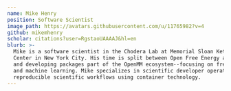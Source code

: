 ```yaml
---
name: Mike Henry
position: Software Scientist
image_path: https://avatars.githubusercontent.com/u/11765982?v=4
github: mikemhenry
scholar: citations?user=RgstaoUAAAAJ&hl=en
blurb: >-
  Mike is a software scientist in the Chodera Lab at Memorial Sloan Kettering Cancer 
  Center in New York City. His time is split between Open Free Energy and maintaining 
  and developing packages part of the OpenMM ecosystem--focusing on free energy methods
  and machine learning. Mike specializes in scientific developer operations and 
  reproducible scientific workflows using container technology.
---
```

